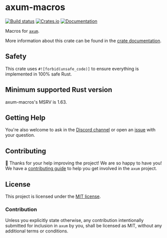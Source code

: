 # axum-macros

[![Build status](https://github.com/tokio-rs/axum/actions/workflows/CI.yml/badge.svg?branch=main)](https://github.com/tokio-rs/axum-macros/actions/workflows/CI.yml)
[![Crates.io](https://img.shields.io/crates/v/axum-macros)](https://crates.io/crates/axum-macros)
[![Documentation](https://docs.rs/axum-macros/badge.svg)](https://docs.rs/axum-macros)

Macros for [`axum`].

More information about this crate can be found in the [crate documentation][docs].

## Safety

This crate uses `#![forbid(unsafe_code)]` to ensure everything is implemented in 100% safe Rust.

## Minimum supported Rust version

axum-macros's MSRV is 1.63.

## Getting Help

You're also welcome to ask in the [Discord channel][chat] or open an [issue]
with your question.

## Contributing

:balloon: Thanks for your help improving the project! We are so happy to have
you! We have a [contributing guide][contributing] to help you get involved in the
`axum` project.

## License

This project is licensed under the [MIT license][license].

### Contribution

Unless you explicitly state otherwise, any contribution intentionally submitted
for inclusion in `axum` by you, shall be licensed as MIT, without any
additional terms or conditions.

[`axum`]: https://crates.io/crates/axum
[chat]: https://discord.gg/tokio
[contributing]: /CONTRIBUTING.md
[docs]: https://docs.rs/axum-macros
[license]: /axum-macros/LICENSE
[issue]: https://github.com/tokio-rs/axum/issues/new
